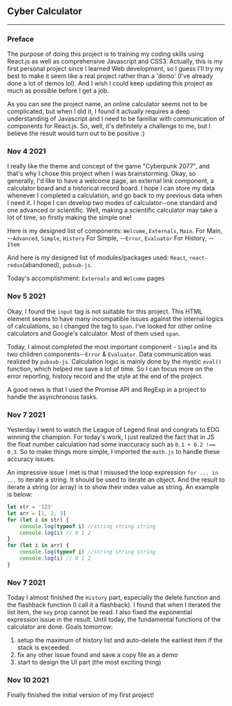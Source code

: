 ## Cyber Calculator
---
### Preface
The purpose of doing this project is to training my coding skills using React.js as well as comprehensive Javascript and CSS3. Actually, this is my first personal project since I learned Web development, so I guess I'll try my best to make it seem like a real project rather than a 'demo' (I've already done a lot of demos lol). And I wish I could keep updating this project as much as possible before I get a job.

As you can see the project name, an online calculator seems not to be complicated, but when I did it, I found it actually requires a deep understanding of Javascript and I need to be familiar with communication of components for React.js. So, well, it's definitely a challenge to me, but I believe the result would turn out to be positive :)

### Nov 4 2021
I really like the theme and concept of the game "Cyberpunk 2077", and that's why I chose this project when I was brainstorming. Okay, so generally, I'd like to have a welcome page, an external link component, a calculator board and a historical record board. I hope I can store my data whenever I completed a calculation, and go back to my previous data when I need it. I hope I can develop two modes of calculator--one standard and one advanced or scientific. Well, making a scientific calculator may take a lot of time, so firstly making the simple one!

Here is my designed list of components: `Welcome`, `Externals`, `Main`.
For Main, --`Advanced`, `Simple`, `History`
For Simple, --`Error`, `Evaluator`
For History, --`Item`

And here is my designed list of modules/packages used: `React`, `react-redux`(abandoned), `pubsub-js`.

Today's accomplishment: `Externals` and `Welcome` pages

### Nov 5 2021
Okay, I found the `input` tag is not suitable for this project. This HTML element seems to have many incompatible issues against the internal logics of calculations, so I changed the tag to `span`. I've looked for other online calculators and Google's calculator. Most of them used `span`.

Today, I almost completed the most important component - `Simple` and its two children components--`Error` & `Evaluator`. Data communication was realized by `pubsub-js`. Calculation logic is mainly done by the mystic `eval()` function, which helped me save a lot of time. So I can focus more on the error reporting, history record and the style at the end of the project.

A good news is that I used the Promise API and RegExp in a project to handle the asynchronous tasks.


### Nov 7 2021
Yesterday I went to watch the League of Legend final and congrats to EDG winning the champion. For today's work, I just realized the fact that in JS the float number calculation had some inaccuracy such as `0.1 + 0.2 !== 0.3`. So to make things more simple, I imported the `math.js` to handle these accuracy issues.

An impressive issue I met is that I misused the loop expression `for ... in ...` to iterate a string. It should be used to iterate an object. And the result to iterate a string (or array) is to show their index value as string. An example is below:
```js
let str = '123'
let arr = [1, 2, 3]
for (let i in str) {
    console.log(typeof i) //string string string
    console.log(i) // 0 1 2
}
for (let i in arr) {
    console.log(typeof i) //string string string
    console.log(i) // 0 1 2
}
```


### Nov 7 2021
Today I almost finished the `History` part, especially the delete function and the flashback function (I call it a flashback). I found that when I iterated the list item, the `key` prop cannot be read. I also fixed the exponential expression issue in the result. Until today, the fundamental functions of the calculator are done.
Goals tomorrow: 
1. setup the maximum of history list and auto-delete the earliest item if the stack is exceeded.
2. fix any other issue found and save a copy file as a demo
3. start to design the UI part (the most exciting thing)

### Nov 10 2021
Finally finished the initial version of my first project!

